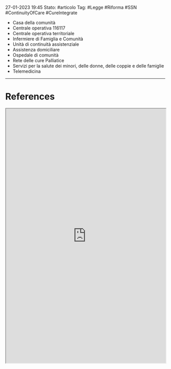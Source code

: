 27-01-2023 19:45
Stato: #articolo
Tag: #Legge #Riforma #SSN #ContinuityOfCare #CureIntegrate 

- Casa della comunità
- Centrale operativa 116117
- Centrale operativa territoriale
- Infermiere di Famiglia e Comunità
- Unità di continuità assistenziale
- Assistenza domiciliare
- Ospedale di comunità
- Rete delle cure Palliatice
- Servizi per la salute dei minori, delle donne, delle coppie e delle famiglie
- Telemedicina



---
# References

<iframe height= 800 width= 100% src="https://www.pnrr.salute.gov.it/portale/pnrrsalute/dettaglioContenutiPNRRSalute.jsp?lingua=italiano&id=5898&area=PNRR-Salute&menu=riforme"></iframe>